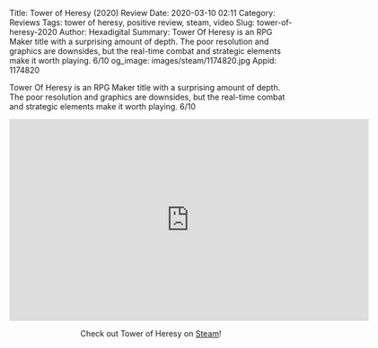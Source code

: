 Title: Tower of Heresy (2020) Review
Date: 2020-03-10 02:11
Category: Reviews
Tags: tower of heresy, positive review, steam, video
Slug: tower-of-heresy-2020
Author: Hexadigital
Summary: Tower Of Heresy is an RPG Maker title with a surprising amount of depth. The poor resolution and graphics are downsides, but the real-time combat and strategic elements make it worth playing. 6/10
og_image: images/steam/1174820.jpg
Appid: 1174820

Tower Of Heresy is an RPG Maker title with a surprising amount of depth. The poor resolution and graphics are downsides, but the real-time combat and strategic elements make it worth playing. 6/10

<center><iframe src="https://www.youtube.com/embed/WxYOr0IYbx4?feature=oembed" allow="accelerometer; autoplay; encrypted-media; gyroscope; picture-in-picture" width="640" height="360" frameborder="0"></iframe>

Check out Tower of Heresy on [Steam](https://store.steampowered.com/app/1174820/?curator_clanid=34633900)!</center>